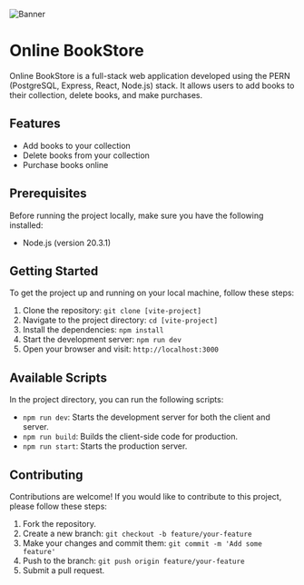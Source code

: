 ![Banner](https://i.gifer.com/Difj.gif)

# Online BookStore

Online BookStore is a full-stack web application developed using the PERN (PostgreSQL, Express, React, Node.js) stack. It allows users to add books to their collection, delete books, and make purchases.

## Features

- Add books to your collection
- Delete books from your collection
- Purchase books online

## Prerequisites

Before running the project locally, make sure you have the following installed:

- Node.js (version 20.3.1)

## Getting Started

To get the project up and running on your local machine, follow these steps:

1. Clone the repository: `git clone [vite-project]`
2. Navigate to the project directory: `cd [vite-project]`
3. Install the dependencies: `npm install`
4. Start the development server: `npm run dev`
5. Open your browser and visit: `http://localhost:3000`

## Available Scripts

In the project directory, you can run the following scripts:

- `npm run dev`: Starts the development server for both the client and server.
- `npm run build`: Builds the client-side code for production.
- `npm run start`: Starts the production server.

## Contributing

Contributions are welcome! If you would like to contribute to this project, please follow these steps:

1. Fork the repository.
2. Create a new branch: `git checkout -b feature/your-feature`
3. Make your changes and commit them: `git commit -m 'Add some feature'`
4. Push to the branch: `git push origin feature/your-feature`
5. Submit a pull request.

